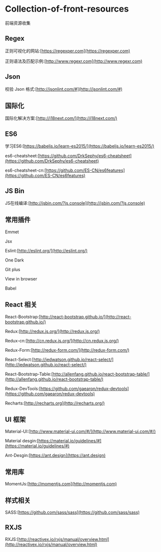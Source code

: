 # Collection-of-front-resources
前端资源收集

## Regex 
正则可视化的网站:[https://regexper.com](https://regexper.com)

正则语法及匹配示例:[http://www.regexr.com](http://www.regexr.com)

## Json
校验 Json 格式:[http://jsonlint.com/#](http://jsonlint.com/#)

## 国际化
国际化解决方案:[http://i18next.com/](http://i18next.com/)

## ES6 
学习ES6:[https://babeljs.io/learn-es2015/](https://babeljs.io/learn-es2015/) 

es6-cheatsheet:[https://github.com/DrkSephy/es6-cheatsheet](https://github.com/DrkSephy/es6-cheatsheet)

es6-cheatsheet-cn:[https://github.com/ES-CN/es6features](https://github.com/ES-CN/es6features)

## JS Bin 
JS在线编译:[http://jsbin.com/?js,console](http://jsbin.com/?js,console) 

## 常用插件 
Emmet

Jsx

Eslint:[http://eslint.org/](http://eslint.org/)

One Dark 

Git plus 

View in browser 

Babel

## React 相关 
React-Bootstrap:[http://react-bootstrap.github.io/](http://react-bootstrap.github.io/)  

Redux:[http://redux.js.org/](http://redux.js.org/) 

Redux-cn:[http://cn.redux.js.org/](http://cn.redux.js.org/)

Redux-Form:[http://redux-form.com/](http://redux-form.com/)

React-Select:[http://jedwatson.github.io/react-select/](http://jedwatson.github.io/react-select/) 

React-Bootstrap-Table:[http://allenfang.github.io/react-bootstrap-table/](http://allenfang.github.io/react-bootstrap-table/)

Redux-DevTools:[https://github.com/gaearon/redux-devtools](https://github.com/gaearon/redux-devtools)  

Recharts:[http://recharts.org](http://recharts.org/) 

## UI 框架
Material-UI:[http://www.material-ui.com/#/](http://www.material-ui.com/#/)  

Material desgin:[https://material.io/guidelines/#](https://material.io/guidelines/#) 

Ant-Desgin:[https://ant.design](https://ant.design)

## 常用库 
MomentJs:[http://momentjs.com](http://momentjs.com)

## 样式相关 
SASS:[https://github.com/sass/sass](https://github.com/sass/sass) 

## RXJS 
RXJS:[http://reactivex.io/rxjs/manual/overview.html](http://reactivex.io/rxjs/manual/overview.html)
